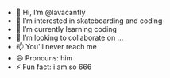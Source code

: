 - 👋 Hi, I’m @lavacanfly
- 👀 I’m interested in skateboarding and coding
- 🌱 I’m currently learning coding
- 💞️ I’m looking to collaborate on ...
- 📫 You'll never reach me 
- 😄 Pronouns: him
- ⚡ Fun fact: i am so 666

<!---
lavacanfly/lavacanfly is a ✨ special ✨ repository because its `README.md` (this file) appears on your GitHub profile.
You can click the Preview link to take a look at your changes.
--->
